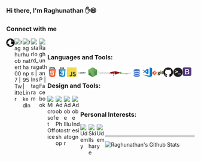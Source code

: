 ### Hi there, I'm Raghunathan :raised_hand::smile:

### Connect with me

[<img align="left" alt="Raghunathanp95" width="22px" src="https://raw.githubusercontent.com/iconic/open-iconic/master/svg/globe.svg" />][website]
[<img align="left" alt="raghurobert007 | Twitter" width="22px" src="https://cdn.jsdelivr.net/npm/simple-icons@v3/icons/twitter.svg" />][twitter]
[<img align="left" alt="raghunathanp95 | LinkedIn" width="22px" src="https://cdn.jsdelivr.net/npm/simple-icons@v3/icons/linkedin.svg" />][linkedin]
[<img align="left" alt="starlord_rags | Instagram" width="22px" src="https://cdn.jsdelivr.net/npm/simple-icons@v3/icons/instagram.svg" />][instagram]
[<img align="left" alt="Raghunathan P | Facebook" width="22px" src="https://cdn.jsdelivr.net/npm/simple-icons@1.0.0/icons/facebook.svg" />][facebook]

<br />

### Languages and Tools:

<img align="left" alt="HTML5" width="26px" src="https://raw.githubusercontent.com/github/explore/80688e429a7d4ef2fca1e82350fe8e3517d3494d/topics/html/html.png" />
<img align="left" alt="CSS3" width="26px" src="https://raw.githubusercontent.com/github/explore/80688e429a7d4ef2fca1e82350fe8e3517d3494d/topics/css/css.png" />
<img align="left" alt="JavaScript" width="26px" src="https://raw.githubusercontent.com/github/explore/80688e429a7d4ef2fca1e82350fe8e3517d3494d/topics/javascript/javascript.png" />
<img align="left" alt="jQuery" width="30px" src="https://raw.githubusercontent.com/github/explore/80688e429a7d4ef2fca1e82350fe8e3517d3494d/topics/jquery/jquery.png" />
<img align="left" alt="Node.js" width="26px" src="https://raw.githubusercontent.com/github/explore/80688e429a7d4ef2fca1e82350fe8e3517d3494d/topics/nodejs/nodejs.png" />
<img align="left" alt="Express.js" width="30px" src="https://raw.githubusercontent.com/github/explore/80688e429a7d4ef2fca1e82350fe8e3517d3494d/topics/express/express.png" />
<img align="left" alt="Mongoose" width="30px" src="https://raw.githubusercontent.com/github/explore/80688e429a7d4ef2fca1e82350fe8e3517d3494d/topics/mongoose/mongoose.png" />
<img align="left" alt="MongoDB" width="30px" src="https://raw.githubusercontent.com/github/explore/80688e429a7d4ef2fca1e82350fe8e3517d3494d/topics/mongodb/mongodb.png" />
<img align="left" alt="SQL" width="30px" src="https://raw.githubusercontent.com/github/explore/80688e429a7d4ef2fca1e82350fe8e3517d3494d/topics/sql/sql.png" />
<img align="left" alt="Visual Studio" width="26px" src="https://raw.githubusercontent.com/github/explore/80688e429a7d4ef2fca1e82350fe8e3517d3494d/topics/visual-studio-code/visual-studio-code.png" />
<img align="left" alt="Git" width="30px" src="https://raw.githubusercontent.com/github/explore/80688e429a7d4ef2fca1e82350fe8e3517d3494d/topics/git/git.png" />
<img align="left" alt="GitHub" width="26px" src="https://raw.githubusercontent.com/github/explore/78df643247d429f6cc873026c0622819ad797942/topics/github/github.png" />
<img align="left" alt="terminal" width="26px" src="https://raw.githubusercontent.com/github/explore/80688e429a7d4ef2fca1e82350fe8e3517d3494d/topics/terminal/terminal.png" />
<img align="left" alt="Bootstrap" width="23px" src="https://raw.githubusercontent.com/github/explore/80688e429a7d4ef2fca1e82350fe8e3517d3494d/topics/bootstrap/bootstrap.png" />

<br />

### Design and Tools:

<img align="left" alt="Microsoft Office" width="22px" src="https://cdn.jsdelivr.net/npm/simple-icons@3.4.0/icons/microsoftoffice.svg" />
<img align="left" alt="Adobe Photoshop" width="22px" src="https://cdn.jsdelivr.net/npm/simple-icons@3.4.0/icons/adobephotoshop.svg" />
<img align="left" alt="Adobe Illustrator" width="22px" src="https://cdn.jsdelivr.net/npm/simple-icons@3.4.0/icons/adobeillustrator.svg" />
<img align="left" alt="Adobe Indesign" width="22px" src="https://cdn.jsdelivr.net/npm/simple-icons@3.4.0/icons/adobeindesign.svg" />

<br />

### Personal Interests:

<img align="left" alt="Udemy" width="22px" src="https://cdn.jsdelivr.net/npm/simple-icons@3.4.0/icons/udemy.svg" />
<img align="left" alt="Skillshare" width="22px" src="https://cdn.jsdelivr.net/npm/simple-icons@3.4.0/icons/skillshare.svg" />
<img align="left" alt="Udemy" width="22px" src="https://scontent.fcok6-1.fna.fbcdn.net/v/t39.2365-6/73041963_531436731019825_6025486430753521664_n.jpg?_nc_cat=101&_nc_sid=ad8a9d&_nc_ohc=u2515T3fZuMAX8--m9M&_nc_ht=scontent.fcok6-1.fna&oh=092aee1a3c6c1166b83f7774c7abe26c&oe=5F4D1A39" />

<br />

---

<img align="left" alt="Raghunathan's Github Stats" src="https://github-readme-stats.vercel.app/api/top-langs/?username=raghunathanp95&show_icons=true&hide_border=true" />

[website]: https://raghunathanp95.github.io/index/
[twitter]: https://twitter.com/raghurobert007
[instagram]: https://www.instagram.com/starlord_rags/
[linkedin]: https://www.linkedin.com/in/raghunathan-p-8282a283/
[facebook]: https://www.facebook.com/justbeinglegendaryawesome
